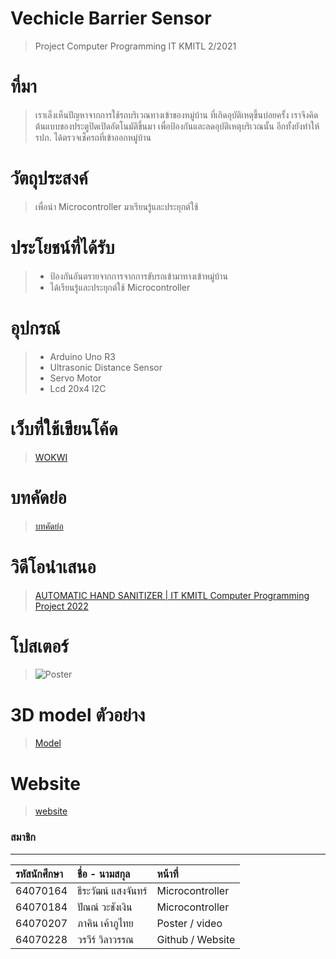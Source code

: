 # Vechicle Barrier Sensor
> Project Computer Programming IT KMITL 2/2021
# ที่มา
  > เราเล็งเห็นปัญหาจากการใช้รถบริเวณทางเข้าของหมู่บ้าน ที่เกิดอุบัติเหตุขึ้นบ่อยครั้ง เราจึงคิดต้นแบบของประตูปิดเปิดอัตโนมัติขึ้นมา เพื่อป้องกันและลดอุบัติเหตุบริเวณนั้น อีกทั้งยังทำให้รปภ. ได้ตรวจเช็ครถที่เข้าออกหมู่บ้าน
# วัตถุประสงค์
> เพื่อนำ Microcontroller  มาเรียนรู้และประยุกต์ใช้
# ประโยชน์ที่ได้รับ
> * ป้องกันอันตรายจากการจากการขับรถเข้ามาทางเข้าหมู่บ้าน
> * ได้เรียนรู้และประยุกต์ใช้ Microcontroller 
# อุปกรณ์
> * Arduino Uno R3
> * Ultrasonic Distance Sensor
> * Servo Motor
> * Lcd 20x4 I2C
# เว็บที่ใช้เขียนโค้ด
> [WOKWI](https://wokwi.com/projects/330173999194571346)
# บทคัดย่อ
> [บทคัดย่อ](https://docs.google.com/document/d/1nTMl2Pkfxo5g4zcD-9rQNogSBSdd5uHo69iZ6eoTn6w/edit?usp=sharing)
# วิดีโอนำเสนอ
> [AUTOMATIC HAND SANITIZER | IT KMITL Computer Programming Project 2022](https://youtu.be/Z36bY0ji2Ck)
# โปสเตอร์
>  ![Poster](https://media.discordapp.net/attachments/929983585816039444/969204025033642004/poster-01.png?width=478&height=676)
# 3D model ตัวอย่าง
>  [Model](https://www.tinkercad.com/things/90szql9mWzR-glorious-jaban/edit)
# Website
> [website](https://wallrawe39275.wixsite.com/my-site-3)
### สมาชิก
---

| รหัสนักศึกษา | ชื่อ - นามสกุล |  หน้าที่ |
| :-------- | :-------- | :--------- |
|   64070164   |   ธีระวัฒน์ แสงจันทร์   |    Microcontroller   |
|   64070184   |   ปัณณ์ วะชังเงิน   |    Microcontroller   |
|   64070207   |   ภาคิน เค้าภูไทย   |    Poster / video   |
|   64070228  |   วรวีร์ วิลาวรรณ   |    Github / Website  |
